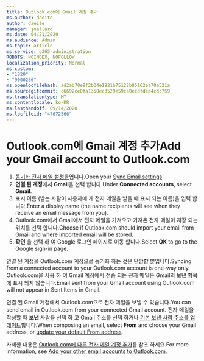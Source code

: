 ```yaml
---
title: Outlook.com에 Gmail 계정 추가
ms.author: daeite
author: daeite
manager: joallard
ms.date: 04/21/2020
ms.audience: Admin
ms.topic: article
ms.service: o365-administration
ROBOTS: NOINDEX, NOFOLLOW
localization_priority: Normal
ms.custom:
- "1820"
- "9000236"
ms.openlocfilehash: ad2ab70e9f2b34e1921b75122b85162ea70a521a
ms.sourcegitcommit: c6692ce0fa1358ec3529e59ca0ecdfdea4cdc759
ms.translationtype: MT
ms.contentlocale: ko-KR
ms.lasthandoff: 09/14/2020
ms.locfileid: "47672566"
---
```

# <a name="add-your-gmail-account-to-outlookcom"></a><span data-ttu-id="902ea-102">Outlook.com에 Gmail 계정 추가</span><span class="sxs-lookup"><span data-stu-id="902ea-102">Add your Gmail account to Outlook.com</span></span>

1. <span data-ttu-id="902ea-103">[동기화 전자 메일 설정을](https://go.microsoft.com/fwlink/?linkid=875264)엽니다.</span><span class="sxs-lookup"><span data-stu-id="902ea-103">Open your [Sync Email settings](https://go.microsoft.com/fwlink/?linkid=875264).</span></span>
2. <span data-ttu-id="902ea-104">**연결 된 계정**에서 **Gmail**을 선택 합니다.</span><span class="sxs-lookup"><span data-stu-id="902ea-104">Under **Connected accounts**, select **Gmail**.</span></span>
3. <span data-ttu-id="902ea-105">표시 이름 (받는 사람이 사용자에 게 전자 메일을 받을 때 표시 되는 이름)을 입력 합니다.</span><span class="sxs-lookup"><span data-stu-id="902ea-105">Enter a display name (the name recipients will see when they receive an email message from you).</span></span>
4. <span data-ttu-id="902ea-106">Outlook.com에서 Gmail에서 전자 메일을 가져오고 가져온 전자 메일이 저장 되는 위치를 선택 합니다.</span><span class="sxs-lookup"><span data-stu-id="902ea-106">Choose if Outlook.com should import your email from Gmail and where imported email will be stored.</span></span>
5. <span data-ttu-id="902ea-107">**확인** 을 선택 하 여 Google 로그인 페이지로 이동 합니다.</span><span class="sxs-lookup"><span data-stu-id="902ea-107">Select **OK** to go to the Google sign-in page.</span></span>

<span data-ttu-id="902ea-108">연결 된 계정을 Outlook.com 계정으로 동기화 하는 것은 단방향 뿐입니다.</span><span class="sxs-lookup"><span data-stu-id="902ea-108">Syncing from a connected account to your Outlook.com account is one-way only.</span></span> <span data-ttu-id="902ea-109">Outlook.com을 사용 하 여 Gmail 계정에서 전송 되는 전자 메일은 Gmail의 보낸 항목에 표시 되지 않습니다.</span><span class="sxs-lookup"><span data-stu-id="902ea-109">Email sent from your Gmail account using Outlook.com will not appear in Sent Items in Gmail.</span></span>

<span data-ttu-id="902ea-110">연결 된 Gmail 계정에서 Outlook.com으로 전자 메일을 보낼 수 있습니다.</span><span class="sxs-lookup"><span data-stu-id="902ea-110">You can send email in Outlook.com from your connected Gmail account.</span></span> <span data-ttu-id="902ea-111">전자 메일을 작성할 때 **보낸** 사람을 선택 하 고 Gmail 주소를 선택 하거나 [기본 보낸 사람 주소를 업데이트](https://go.microsoft.com/fwlink/?linkid=875264)합니다.</span><span class="sxs-lookup"><span data-stu-id="902ea-111">When composing an email, select **From** and choose your Gmail address, or [update your default From address](https://go.microsoft.com/fwlink/?linkid=875264).</span></span>

<span data-ttu-id="902ea-112">자세한 내용은 [Outlook.com에 다른 전자 메일 계정 추가](https://support.office.com/article/c5224df4-5885-4e79-91ba-523aa743f0ba?wt.mc_id=Office_Outlook_com_Alchemy)를 참조 하세요.</span><span class="sxs-lookup"><span data-stu-id="902ea-112">For more information, see [Add your other email accounts to Outlook.com](https://support.office.com/article/c5224df4-5885-4e79-91ba-523aa743f0ba?wt.mc_id=Office_Outlook_com_Alchemy).</span></span>